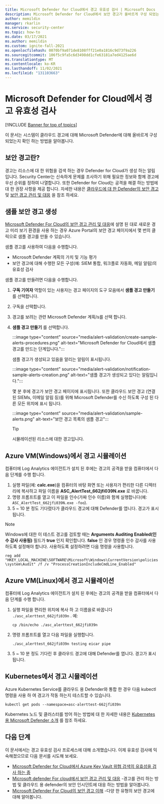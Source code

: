 ```yaml
---
title: Microsoft Defender for Cloud에서 경고 유효성 검사 | Microsoft Docs
description: Microsoft Defender for Cloud에서 보안 경고가 올바르게 구성 되었는지 확인 하는 방법에 대해 알아봅니다.
author: memildin
manager: rkarlin
ms.service: security-center
ms.topic: how-to
ms.date: 03/17/2021
ms.author: memildin
ms.custom: ignite-fall-2021
ms.openlocfilehash: 0070bf9a071de8108fff21e0a1816c9d73f9a226
ms.sourcegitcommit: 106f5c9fa5c6d3498dd1cfe63181a7ed4125ae6d
ms.translationtype: MT
ms.contentlocale: ko-KR
ms.lasthandoff: 11/02/2021
ms.locfileid: "131103663"
---
```

# <a name="alert-validation-in-microsoft-defender-for-cloud"></a>Microsoft Defender for Cloud에서 경고 유효성 검사

[!INCLUDE [Banner for top of topics](./includes/banner.md)]

이 문서는 시스템이 클라우드 경고에 대해 Microsoft Defender에 대해 올바르게 구성 되었는지 확인 하는 방법을 알아봅니다.

## <a name="what-are-security-alerts"></a>보안 경고란?
경고는 리소스에 대 한 위협을 검색 하는 경우 Defender for Cloud가 생성 하는 알림입니다. Security Center는 신속하게 문제를 조사하기 위해 필요한 정보와 함께 경고에 우선 순위를 정하여 나열합니다. 또한 Defender for Cloud는 공격을 해결 하는 방법에 대 한 권장 사항을 제공 합니다.
자세한 내용은 [클라우드에 대 한 Defender의 보안 경고](alerts-overview.md) 및 [보안 경고 관리 및 대응](managing-and-responding-alerts.md) 을 참조 하세요.


## <a name="generate-sample-security-alerts"></a>샘플 보안 경고 생성

[Microsoft Defender For Cloud의 보안 경고 관리 및 대응](managing-and-responding-alerts.md)에 설명 된 대로 새로운 경고 미리 보기 환경을 사용 하는 경우 Azure Portal의 보안 경고 페이지에서 몇 번의 클릭으로 샘플 경고를 만들 수 있습니다.

샘플 경고를 사용하여 다음을 수행합니다.

- Microsoft Defender 계획의 가치 및 기능 평가
- 보안 경고에 대해 수행한 모든 구성(예: SIEM 통합, 워크플로 자동화, 메일 알림)의 유효성 검사

샘플 경고를 만들려면 다음을 수행합니다.

1. **구독 기여자** 역할이 있는 사용자는 경고 페이지의 도구 모음에서 **샘플 경고 만들기** 를 선택합니다.
1. 구독을 선택합니다.
1. 경고를 보려는 관련 Microsoft Defender 계획/s를 선택 합니다. 
1. **샘플 경고 만들기** 를 선택합니다.

    :::image type="content" source="media/alert-validation/create-sample-alerts-procedures.png" alt-text="Microsoft Defender for Cloud에서 샘플 경고를 만드는 단계입니다.":::
    
    샘플 경고가 생성되고 있음을 알리는 알림이 표시됩니다.

    :::image type="content" source="media/alert-validation/notification-sample-alerts-creation.png" alt-text="샘플 경고가 생성되고 있다는 알림입니다.":::

    몇 분 후에 경고가 보안 경고 페이지에 표시됩니다. 또한 클라우드 보안 경고 (연결 된 SIEMs, 이메일 알림 등)를 위해 Microsoft Defender를 수신 하도록 구성 된 다른 모든 위치에 표시 됩니다.

    :::image type="content" source="media/alert-validation/sample-alerts.png" alt-text="보안 경고 목록의 샘플 경고":::

    > [!TIP]
    > 시뮬레이션된 리소스에 대한 경고입니다.

## <a name="simulate-alerts-on-your-azure-vms-windows"></a>Azure VM(Windows)에서 경고 시뮬레이션 <a name="validate-windows"></a>

컴퓨터에 Log Analytics 에이전트가 설치 된 후에는 경고의 공격을 받을 컴퓨터에서 다음 단계를 수행 합니다.

1. 실행 파일(예: **calc.exe**)을 컴퓨터의 바탕 화면 또는 사용자가 편리한 다른 디렉터리에 복사하고 파일 이름을 **ASC_AlertTest_662jfi039N.exe** 로 바꿉니다.
1. 명령 프롬프트를 열고 이 파일을 인수(가짜 인수 이름)와 함께 실행합니다(예: ```ASC_AlertTest_662jfi039N.exe -foo```).
1. 5 ~ 10 분 정도 기다렸다가 클라우드 경고에 대해 Defender를 엽니다. 경고가 표시됩니다.

> [!NOTE]
> Windows에 대한 이 테스트 경고를 검토할 때는 **Arguments Auditing Enabled(인수 감사 사용됨)** 필드가 **true** 인지 확인합니다. **false** 인 경우 명령줄 인수 감사를 사용하도록 설정해야 합니다. 사용하도록 설정하려면 다음 명령을 사용합니다. 
>
>```reg add "HKEY_LOCAL_MACHINE\SOFTWARE\Microsoft\Windows\CurrentVersion\policies\system\Audit" /f /v "ProcessCreationIncludeCmdLine_Enabled"```

## <a name="simulate-alerts-on-your-azure-vms-linux"></a>Azure VM(Linux)에서 경고 시뮬레이션 <a name="validate-linux"></a>

컴퓨터에 Log Analytics 에이전트가 설치 된 후에는 경고의 공격을 받을 컴퓨터에서 다음 단계를 수행 합니다.

1. 실행 파일을 편리한 위치에 복사 하 고 이름을로 바꿉니다 `./asc_alerttest_662jfi039n` . 예:

    `cp /bin/echo ./asc_alerttest_662jfi039n`

1. 명령 프롬프트를 열고 다음 파일을 실행합니다.

    `./asc_alerttest_662jfi039n testing eicar pipe`

1. 5 ~ 10 분 정도 기다린 후 클라우드 경고에 대해 Defender를 엽니다. 경고가 표시됩니다.

## <a name="simulate-alerts-on-kubernetes"></a>Kubernetes에서 경고 시뮬레이션 <a name="validate-kubernetes"></a>

Azure Kubernetes Service를 클라우드 용 Defender와 통합 한 경우 다음 kubectl 명령을 사용 하 여 경고가 작동 하는지 테스트할 수 있습니다.

`kubectl get pods --namespace=asc-alerttest-662jfi039n`

Kubernetes 노드 및 클러스터를 방어 하는 방법에 대 한 자세한 내용은 [Kubernetes 용 Microsoft Defender 소개](defender-for-kubernetes-introduction.md) 를 참조 하세요.

## <a name="next-steps"></a>다음 단계
이 문서에서는 경고 유효성 검사 프로세스에 대해 소개했습니다. 이제 유효성 검사에 익숙해졌으므로 다음 문서를 시도해 보세요.

* [Microsoft Defender for Cloud에서 Azure Key Vault 위협 검색의 유효성을 검사 하는 중](https://techcommunity.microsoft.com/t5/azure-security-center/validating-azure-key-vault-threat-detection-in-azure-security/ba-p/1220336)
* [Microsoft defender For cloud에서 보안 경고 관리 및 대응](managing-and-responding-alerts.md) -경고를 관리 하는 방법 및 클라우드 용 defender의 보안 인시던트에 대응 하는 방법을 알아봅니다.
* [Microsoft Defender For Cloud의 보안 경고 이해](./alerts-overview.md) -다양 한 유형의 보안 경고에 대해 알아봅니다.
